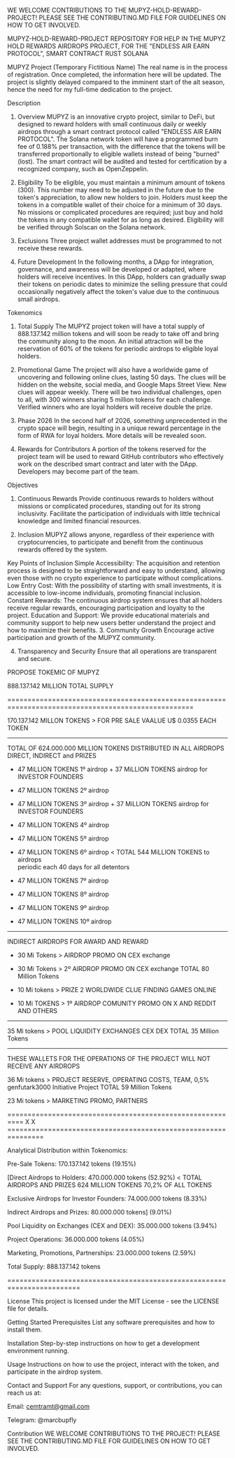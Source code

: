 WE WELCOME CONTRIBUTIONS TO THE MUPYZ-HOLD-REWARD-PROJECT! PLEASE SEE THE CONTRIBUTING.MD FILE FOR GUIDELINES ON HOW TO GET INVOLVED.

MUPYZ-HOLD-REWARD-PROJECT
REPOSITORY FOR HELP IN THE MUPYZ HOLD REWARDS AIRDROPS PROJECT, FOR THE "ENDLESS AIR EARN PROTOCOL", SMART CONTRACT RUST SOLANA

MUPYZ Project (Temporary Fictitious Name)
The real name is in the process of registration. Once completed, the information here will be updated. The project is slightly delayed compared to the imminent start of the alt season, hence the need for my full-time dedication to the project.

Description
1. Overview
MUPYZ is an innovative crypto project, similar to DeFi, but designed to reward holders with small continuous daily or weekly airdrops through a smart contract protocol called "ENDLESS AIR EARN PROTOCOL". The Solana network token will have a programmed burn fee of 0.188% per transaction, with the difference that the tokens will be transferred proportionally to eligible wallets instead of being "burned" (lost). The smart contract will be audited and tested for certification by a recognized company, such as OpenZeppelin.

2. Eligibility
To be eligible, you must maintain a minimum amount of tokens (300). This number may need to be adjusted in the future due to the token's appreciation, to allow new holders to join. Holders must keep the tokens in a compatible wallet of their choice for a minimum of 30 days. No missions or complicated procedures are required; just buy and hold the tokens in any compatible wallet for as long as desired. Eligibility will be verified through Solscan on the Solana network.

3. Exclusions
Three project wallet addresses must be programmed to not receive these rewards.

4. Future Development
In the following months, a DApp for integration, governance, and awareness will be developed or adapted, where holders will receive incentives. In this DApp, holders can gradually swap their tokens on periodic dates to minimize the selling pressure that could occasionally negatively affect the token's value due to the continuous small airdrops.

Tokenomics
1. Total Supply
The MUPYZ project token will have a total supply of 888.137.142 million tokens and will soon be ready to take off and bring the community along to the moon. An initial attraction will be the reservation of 60% of the tokens for periodic airdrops to eligible loyal holders.

2. Promotional Game
The project will also have a worldwide game of uncovering and following online clues, lasting 50 days. The clues will be hidden on the website, social media, and Google Maps Street View. New clues will appear weekly. There will be two individual challenges, open to all, with 300 winners sharing 5 million tokens for each challenge. Verified winners who are loyal holders will receive double the prize.

3. Phase 2026
In the second half of 2026, something unprecedented in the crypto space will begin, resulting in a unique reward percentage in the form of RWA for loyal holders. More details will be revealed soon.

4. Rewards for Contributors
A portion of the tokens reserved for the project team will be used to reward GitHub contributors who effectively work on the described smart contract and later with the DApp. Developers may become part of the team.

Objectives
1. Continuous Rewards
Provide continuous rewards to holders without missions or complicated procedures, standing out for its strong inclusivity. Facilitate the participation of individuals with little technical knowledge and limited financial resources.

2. Inclusion
MUPYZ allows anyone, regardless of their experience with cryptocurrencies, to participate and benefit from the continuous rewards offered by the system.

Key Points of Inclusion
Simple Accessibility: The acquisition and retention process is designed to be straightforward and easy to understand, allowing even those with no crypto experience to participate without complications.
Low Entry Cost: With the possibility of starting with small investments, it is accessible to low-income individuals, promoting financial inclusion.
Constant Rewards: The continuous airdrop system ensures that all holders receive regular rewards, encouraging participation and loyalty to the project.
Education and Support: We provide educational materials and community support to help new users better understand the project and how to maximize their benefits.
3. Community Growth
Encourage active participation and growth of the MUPYZ community.

4. Transparency and Security
Ensure that all operations are transparent and secure.



PROPOSE TOKEMIC OF MUPYZ 
                                                                                                                          

888.137.142  MILLION TOTAL SUPPLY
                                                                   
====================================================================================================                              

170.137.142  MILLON TOKENS >  FOR PRE SALE VAALUE U$ 0.0355 EACH TOKEN                          
____________________________________________________________________________________________________            

TOTAL OF 624.000.000 MILLION TOKENS DISTRIBUTED IN ALL AIRDROPS DIRECT, INDIRECT and PRIZES


+ 47 MiLLION TOKENS  1º  airdrop    + 37 MiLLION TOKENS airdrop for INVESTOR FOUNDERS                           

+ 47 MiLLION TOKENS  2º  airdrop                                                                                   

+ 47 MiLLION TOKENS  3º  airdrop    + 37 MiLLION TOKENS airdrop for INVESTOR FOUNDERS

+ 47 MiLLION TOKENS  4º  airdrop                                                                                              

+ 47 MiLLION TOKENS  5º  airdrop                                                                                     

+ 47 MiLLION TOKENS  6º  airdrop                            <  TOTAL 544 MiLLION TOKENS to airdrops                              
                                                               periodic each 40 days for all detentors
+ 47 MiLLION TOKENS  7º  airdrop                                           

+ 47 MiLLION TOKENS  8º  airdrop                                     

+ 47 MiLLION TOKENS  9º  airdrop    

+ 47 MiLLION TOKENS  10º airdrop    
_______________________________________________________________________________________________________________________________

INDIRECT AIRDROPS FOR AWARD AND REWARD 


+ 30  Mi Tokens > AIRDROP PROMO ON CEX exchange

+ 30  Mi Tokens > 2º AIRDROP PROMO ON CEX exchange                                               TOTAL 80 Million Tokens

+ 10  Mi tokens > PRIZE 2 WORLDWIDE CLUE FINDING GAMES ONLINE 

+ 10  Mi TOKENS > 1º AIRDROP COMUNITY PROMO ON X AND REDDIT AND OTHERS                     

_________________________________________________________________________________________________________________________________

35 Mi tokens > POOL LIQUIDITY EXCHANGES CEX DEX                                                   TOTAL 35 Million Tokens  

_________________________________________________________________________________________________________________________________

THESE WALLETS FOR THE OPERATIONS OF THE PROJECT WILL NOT RECEIVE ANY AIRDROPS


36 Mi tokens > PROJECT RESERVE, OPERATING COSTS, TEAM, 0,5% genfutark3000 Initiative Project       TOTAL 59 Million Tokens

23  Mi tokens > MARKETING PROMO, PARTNERS 


==========================================================   X   X   ===============================================================

Analytical Distribution within Tokenomics:


Pre-Sale Tokens: 170.137.142 tokens   (19.15%)


[Direct Airdrops to Holders: 470.000.000 tokens   (52.92%)    < TOTAL AIRDROPS AND PRIZES 624 MILLION TOKENS 70,2% OF ALL TOKENS

Exclusive Airdrops for Investor Founders: 74.000.000 tokens   (8.33%)

Indirect Airdrops and Prizes: 80.000.000 tokens]   (9.01%)


Pool Liquidity on Exchanges (CEX and DEX): 35.000.000 tokens   (3.94%)

Project Operations: 36.000.000 tokens   (4.05%)            

Marketing, Promotions, Partnerships: 23.000.000 tokens   (2.59%)

Total Supply: 888.137.142 tokens


========================================================================


License
This project is licensed under the MIT License - see the LICENSE file for details.

Getting Started
Prerequisites
List any software prerequisites and how to install them.

Installation
Step-by-step instructions on how to get a development environment running.

Usage
Instructions on how to use the project, interact with the token, and participate in the airdrop system.



Contact and Support
For any questions, support, or contributions, you can reach us at:

Email: cemtramt@gmail.com

Telegram: @marcbupfly



Contribution
WE WELCOME CONTRIBUTIONS TO THE PROJECT! PLEASE SEE THE CONTRIBUTING.MD FILE FOR GUIDELINES ON HOW TO GET INVOLVED.
